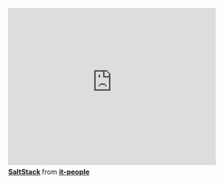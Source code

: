 <iframe width="420" height="320" src="" frameborder="0" allowfullscreen></iframe>

<div class="presentation">
<iframe src="http://www.slideshare.net/slideshow/embed_code/16967302" width="420" height="320" frameborder="0" marginwidth="0" marginheight="0" scrolling="no" style="border:1px solid #CCC;border-width:1px 1px 0;margin-bottom:5px" allowfullscreen webkitallowfullscreen mozallowfullscreen> </iframe>
<div style="margin-bottom:5px"> <strong> <a href="http://www.slideshare.net/it-people/saltstack" title="SaltStack" target="_blank">SaltStack</a> </strong> from <strong><a href="http://www.slideshare.net/it-people" target="_blank">it-people</a></strong></div>
</div>
